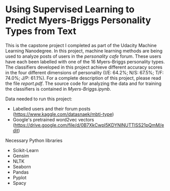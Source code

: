 # Using Supervised Learning to Predict Myers-Briggs Personality Types from Text

This is the capstone project I completed as part of the Udacity Machine Learning Nanodegree. In this project, machine learning methods are being used to analyze posts of users in the *personality cafe* forum. These users have each been labelled with one of the 16 Myers-Briggs personality types. The classifiers developed in this project achieve different accuracy scores in the four different dimensions of personality (I/E: 64.2%; N/S: 67.5%; T/F: 74.0%; J/P: 61.1%). For a complete description of this project, please read the file *report.pdf*. The source code for analyzing the data and for training the classifiers is contained in *Myers-Briggs.ipynb*.

Data needed to run this project:

 - Labelled users and their forum posts (https://www.kaggle.com/datasnaek/mbti-type)
 - Google's pretrained word2vec vectors (https://drive.google.com/file/d/0B7XkCwpI5KDYNlNUTTlSS21pQmM/edit)

Necessary Python libraries
- Scikit-Learn
- Gensim
- NLTK
- Seaborn
- Pandas
- Pyplot
- Spacy
